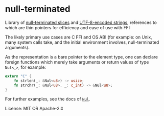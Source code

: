# null-terminated

Library of [null-terminated slices](struct.Nul.html) and
[UTF-8-encoded strings](struct.NulStr.html), references to which are thin pointers for
efficiency and ease of use with FFI

The likely primary use cases are C FFI and OS ABI (for example: on Unix, many system calls
take, and the initial environment involves, null-terminated arguments).

As the representation is a bare pointer to the element type, one can declare foreign
functions which merely take arguments or return values of type `Nul<_>`, for example:
```rust
extern "C" {
    fn strlen(_: &Nul<u8>) -> usize;
    fn strchr(_: &Nul<u8>, _: c_int) -> &Nul<u8>;
}
```

For further examples, see the docs of [`Nul`](struct.Nul.html).

License: MIT OR Apache-2.0

